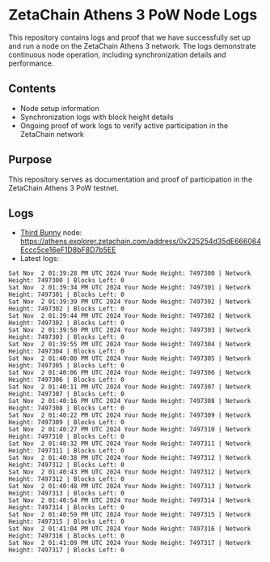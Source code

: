# ZetaChain Athens 3 PoW Node Logs
This repository contains logs and proof that we have successfully set up and run a node on the ZetaChain Athens 3 network. The logs demonstrate continuous node operation, including synchronization details and performance.

## Contents
- Node setup information
- Synchronization logs with block height details
- Ongoing proof of work logs to verify active participation in the ZetaChain network

## Purpose
This repository serves as documentation and proof of participation in the ZetaChain Athens 3 PoW testnet.

## Logs

- [Third Bunny](https://thirdbunny.xyz/) node: https://athens.explorer.zetachain.com/address/0x225254d35dE666064Eccc5ce16eF1D8bF8D7b5EE
- Latest logs:
```
Sat Nov  2 01:39:28 PM UTC 2024 Your Node Height: 7497300 | Network Height: 7497300 | Blocks Left: 0
Sat Nov  2 01:39:34 PM UTC 2024 Your Node Height: 7497301 | Network Height: 7497301 | Blocks Left: 0
Sat Nov  2 01:39:39 PM UTC 2024 Your Node Height: 7497302 | Network Height: 7497302 | Blocks Left: 0
Sat Nov  2 01:39:44 PM UTC 2024 Your Node Height: 7497302 | Network Height: 7497302 | Blocks Left: 0
Sat Nov  2 01:39:50 PM UTC 2024 Your Node Height: 7497303 | Network Height: 7497303 | Blocks Left: 0
Sat Nov  2 01:39:55 PM UTC 2024 Your Node Height: 7497304 | Network Height: 7497304 | Blocks Left: 0
Sat Nov  2 01:40:00 PM UTC 2024 Your Node Height: 7497305 | Network Height: 7497305 | Blocks Left: 0
Sat Nov  2 01:40:06 PM UTC 2024 Your Node Height: 7497306 | Network Height: 7497306 | Blocks Left: 0
Sat Nov  2 01:40:11 PM UTC 2024 Your Node Height: 7497307 | Network Height: 7497307 | Blocks Left: 0
Sat Nov  2 01:40:16 PM UTC 2024 Your Node Height: 7497308 | Network Height: 7497308 | Blocks Left: 0
Sat Nov  2 01:40:22 PM UTC 2024 Your Node Height: 7497309 | Network Height: 7497309 | Blocks Left: 0
Sat Nov  2 01:40:27 PM UTC 2024 Your Node Height: 7497310 | Network Height: 7497310 | Blocks Left: 0
Sat Nov  2 01:40:32 PM UTC 2024 Your Node Height: 7497311 | Network Height: 7497311 | Blocks Left: 0
Sat Nov  2 01:40:38 PM UTC 2024 Your Node Height: 7497312 | Network Height: 7497312 | Blocks Left: 0
Sat Nov  2 01:40:43 PM UTC 2024 Your Node Height: 7497312 | Network Height: 7497312 | Blocks Left: 0
Sat Nov  2 01:40:48 PM UTC 2024 Your Node Height: 7497313 | Network Height: 7497313 | Blocks Left: 0
Sat Nov  2 01:40:54 PM UTC 2024 Your Node Height: 7497314 | Network Height: 7497314 | Blocks Left: 0
Sat Nov  2 01:40:59 PM UTC 2024 Your Node Height: 7497315 | Network Height: 7497315 | Blocks Left: 0
Sat Nov  2 01:41:04 PM UTC 2024 Your Node Height: 7497316 | Network Height: 7497316 | Blocks Left: 0
Sat Nov  2 01:41:09 PM UTC 2024 Your Node Height: 7497317 | Network Height: 7497317 | Blocks Left: 0
```
